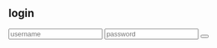 <div class="login-container">
  <h2>login</h2>
    <form>
      <input type="text"
placeholder="username"required/>
    <input type="password"
placeholder="password"required/>
  <button type="submit"sign in</button>
  <div class="extra-link">

